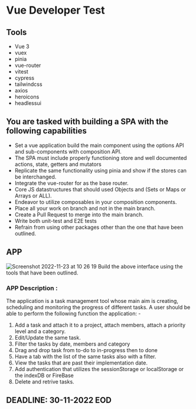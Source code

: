 # Vue Developer Test

## Tools
- Vue 3
- vuex
- pinia
- vue-router
- vitest
- cypress
- tailwindcss
- axios
- heroicons
- headlessui

## You are tasked with building a SPA with the following capabilities 
- Set a vue application build the main component using the options API and sub-components with composition API.
- The SPA must include properly functioning store and well documented actions, state, getters and mutators
- Replicate the same functionality using pinia and show if the stores can be interchanged.
- Integrate the vue-router for as the base router.
- Core JS datastructures that should used Objects and (Sets or Maps or Arrays or ALL).
- Endeavor to utilize composables in your composition components.
- Place all your work on branch and not in the main branch.
- Create a Pull Request to merge into the main branch.
- Write both unit-test and E2E tests
- Refrain from using other packages other than the one that have been outlined.

## APP
![Screenshot 2022-11-23 at 10 26 19](https://user-images.githubusercontent.com/4547171/203491833-5929f833-120a-4782-bc6a-cbe82074d5ff.png)
Build the above interface using the tools that have been outlined.

### APP Description :
The application is a task management tool whose main aim is creating, scheduling and monitoring the progress of different tasks. A user should be able to perform the following function the application: -
1. Add a task and attach it to a project, attach members, attach a priority level and a category.
2. Edit/Update the same task.
3. Filter the tasks by date, members and category
4. Drag and drop task from to-do to in-progress then to done
5. Have a tab with the list of the same tasks also with a filter.
6. View the tasks that are past their implementation date.
7. Add authentication that utilizes the sessionStorage or localStorage or the indexDB or FireBase
8. Delete and retrive tasks.

## DEADLINE: 30-11-2022 EOD
